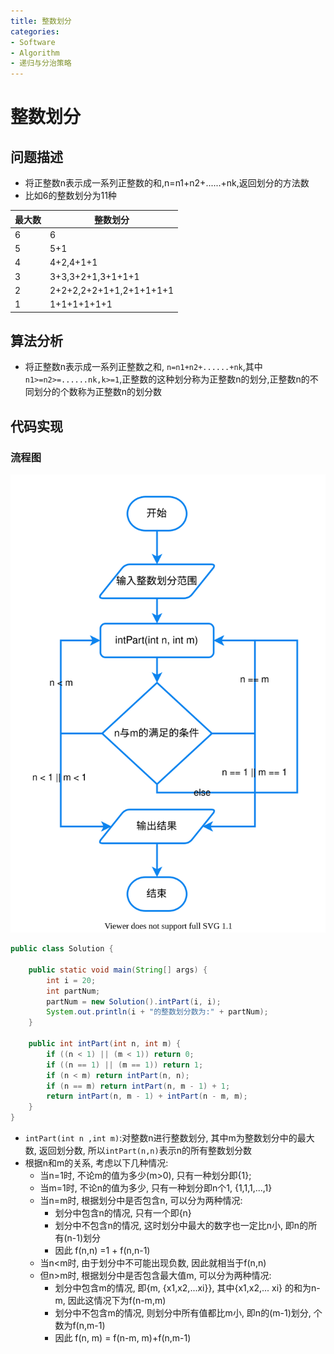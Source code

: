 ```yaml
---
title: 整数划分
categories:
- Software
- Algorithm
- 递归与分治策略
---
```

# 整数划分

## 问题描述

- 将正整数n表示成一系列正整数的和,n=n1+n2+......+nk,返回划分的方法数
- 比如6的整数划分为11种

| 最大数 | 整数划分                  |
| ------ | ------------------------- |
| 6      | 6                         |
| 5      | 5+1                       |
| 4      | 4+2,4+1+1                |
| 3      | 3+3,3+2+1,3+1+1+1       |
| 2      | 2+2+2,2+2+1+1,2+1+1+1+1 |
| 1      | 1+1+1+1+1+1               |

## 算法分析

- 将正整数n表示成一系列正整数之和, `n=n1+n2+......+nk`,其中`n1>=n2>=......nk,k>=1`,正整数的这种划分称为正整数n的划分,正整数n的不同划分的个数称为正整数n的划分数

## 代码实现

### 流程图

![](https://raw.githubusercontent.com/LuShan123888/Files/main/Pictures/2020-12-10-2020-11-18-2020-11-08-Flowchart-Page-1-4821815.svg)

```java
public class Solution {

    public static void main(String[] args) {
        int i = 20;
        int partNum;
        partNum = new Solution().intPart(i, i);
        System.out.println(i + "的整数划分数为:" + partNum);
    }

    public int intPart(int n, int m) {
        if ((n < 1) || (m < 1)) return 0;
        if ((n == 1) || (m == 1)) return 1;
        if (n < m) return intPart(n, n);
        if (n == m) return intPart(n, m - 1) + 1;
        return intPart(n, m - 1) + intPart(n - m, m);
    }
}
```

- `intPart(int n ,int m)`:对整数n进行整数划分, 其中m为整数划分中的最大数, 返回划分数, 所以`intPart(n,n)`表示n的所有整数划分数
- 根据n和m的关系, 考虑以下几种情况:
    - 当n=1时, 不论m的值为多少(m>0), 只有一种划分即{1};
    - 当m=1时, 不论n的值为多少, 只有一种划分即n个1, {1,1,1,...,1}
    - 当n=m时, 根据划分中是否包含n, 可以分为两种情况:
        - 划分中包含n的情况, 只有一个即{n}
        - 划分中不包含n的情况, 这时划分中最大的数字也一定比n小, 即n的所有(n-1)划分
        - 因此 f(n,n) =1 + f(n,n-1)
    - 当n<m时, 由于划分中不可能出现负数, 因此就相当于f(n,n)
    - 但n>m时, 根据划分中是否包含最大值m, 可以分为两种情况:
        - 划分中包含m的情况, 即{m, {x1,x2,...xi}}, 其中{x1,x2,... xi} 的和为n-m, 因此这情况下为f(n-m,m)
        - 划分中不包含m的情况, 则划分中所有值都比m小, 即n的(m-1)划分, 个数为f(n,m-1)
        - 因此 f(n, m) = f(n-m, m)+f(n,m-1)

